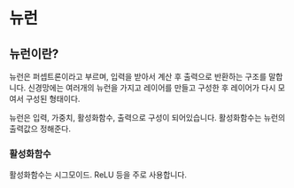 # 뉴런
## 뉴런이란?
뉴런은 퍼셉트론이라고 부르며, 입력을 받아서 계산 후 출력으로 반환하는 구조를 말합니다.
신경망에는 여러개의 뉴런을 가지고 레이어를 만들고 구성한 후 레이어가 다시 모여서 구성된 형태이다.

뉴런은 입력, 가중치, 활성화함수, 출력으로 구성이 되어있습니다.
활성화함수는 뉴런의 출력값으 정해준다.

### 활성화함수
활성화함수는 시그모이드. ReLU 등을 주로 사용합니다.